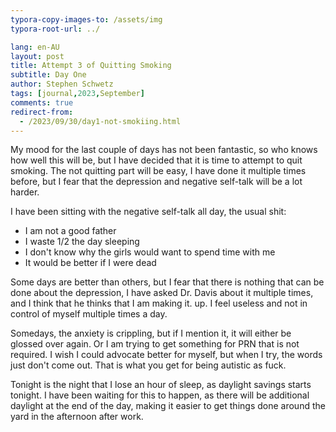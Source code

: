 ```yaml
---
typora-copy-images-to: /assets/img
typora-root-url: ../

lang: en-AU
layout: post
title: Attempt 3 of Quitting Smoking
subtitle: Day One
author: Stephen Schwetz
tags: [journal,2023,September]
comments: true
redirect-from: 
  - /2023/09/30/day1-not-smokiing.html
---
```


My mood for the last couple of days has not been fantastic, so who knows how well this will be, but I have decided that it is time to attempt to quit smoking. The not quitting part will be easy, I have done it multiple times before, but I fear that the depression and negative self-talk will be a lot harder.

I have been sitting with the negative self-talk all day, the usual shit:

* I am not a good father
* I waste 1/2 the day sleeping
* I don't know why the girls would want to spend time with me
* It would be better if I were dead

Some days are better than others, but I fear that there is nothing that can be done about the depression, I have asked Dr. Davis about it multiple times, and I think that he thinks that I am making it. up. I feel useless and not in control of myself multiple times a day.

Somedays, the anxiety is crippling, but if I mention it, it will either be glossed over again. Or I am trying to get something for PRN that is not required. I wish I could advocate better for myself,  but when I try, the words just don't come out. That is what you get for being autistic as fuck.

Tonight is the night that I lose an hour of sleep, as daylight savings starts tonight. I have been waiting for this to happen, as there will be additional daylight at the end of the day, making it easier to get things done around the yard in the afternoon after work.